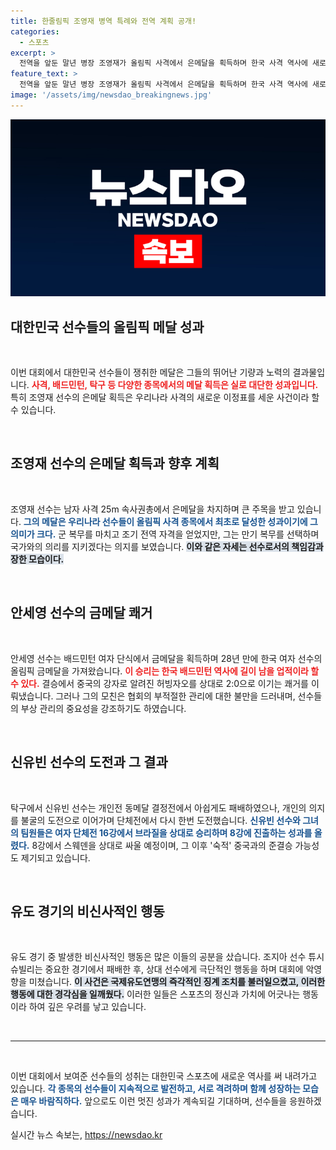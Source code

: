 ```yaml
---
title: 한줄림픽 조영재 병역 특례와 전역 계획 공개!
categories:
  - 스포츠
excerpt: >
  전역을 앞둔 말년 병장 조영재가 올림픽 사격에서 은메달을 획득하며 한국 사격 역사에 새로운 장을 열었습니다. 배드민턴의 안세영은 28년 만의 금메달을 안고 돌아오며, 탁구의 신유빈은 8강 진출로 메달 도전을 이어갑니다. 스포츠의 열기가 뜨겁습니다!
feature_text: >
  전역을 앞둔 말년 병장 조영재가 올림픽 사격에서 은메달을 획득하며 한국 사격 역사에 새로운 장을 열었습니다. 배드민턴의 안세영은 28년 만의 금메달을 안고 돌아오며, 탁구의 신유빈은 8강 진출로 메달 도전을 이어갑니다. 스포츠의 열기가 뜨겁습니다!
image: '/assets/img/newsdao_breakingnews.jpg'
---
```


<p><img src="/assets/img/newsdao_breakingnews.jpg" alt="bookingtag 속보" /></p>

<h2 data-ke-size="size26">대한민국 선수들의 올림픽 메달 성과</h2>

<p data-ke-size="size16">&nbsp;</p>

<p>이번 대회에서 대한민국 선수들이 쟁취한 메달은 그들의 뛰어난 기량과 노력의 결과물입니다. <b><span style="color: #ee2323;">사격, 배드민턴, 탁구 등 다양한 종목에서의 메달 획득은 실로 대단한 성과입니다.</span></b> 특히 조영재 선수의 은메달 획득은 우리나라 사격의 새로운 이정표를 세운 사건이라 할 수 있습니다.</p>

<p data-ke-size="size16">&nbsp;</p>

<h2 data-ke-size="size26">조영재 선수의 은메달 획득과 향후 계획</h2>

<p data-ke-size="size16">&nbsp;</p>

<p>조영재 선수는 남자 사격 25m 속사권총에서 은메달을 차지하며 큰 주목을 받고 있습니다. <b><span style="color: #1a5490;">그의 메달은 우리나라 선수들이 올림픽 사격 종목에서 최초로 달성한 성과이기에 그 의미가 크다.</span></b> 군 복무를 마치고 조기 전역 자격을 얻었지만, 그는 만기 복무를 선택하며 국가와의 의리를 지키겠다는 의지를 보였습니다. <b><span style="background-color: #21538527;">이와 같은 자세는 선수로서의 책임감과 장한 모습이다.</span></b></p>

<p data-ke-size="size16">&nbsp;</p>

<h2 data-ke-size="size26">안세영 선수의 금메달 쾌거</h2>

<p data-ke-size="size16">&nbsp;</p>

<p>안세영 선수는 배드민턴 여자 단식에서 금메달을 획득하며 28년 만에 한국 여자 선수의 올림픽 금메달을 가져왔습니다. <b><span style="color: #ee2323;">이 승리는 한국 배드민턴 역사에 길이 남을 업적이라 할 수 있다.</span></b> 결승에서 중국의 강자로 알려진 허빙자오를 상대로 2:0으로 이기는 쾌거를 이뤄냈습니다. 그러나 그의 모친은 협회의 부적절한 관리에 대한 불만을 드러내며, 선수들의 부상 관리의 중요성을 강조하기도 하였습니다.</p>

<p data-ke-size="size16">&nbsp;</p>

<h2 data-ke-size="size26">신유빈 선수의 도전과 그 결과</h2>

<p data-ke-size="size16">&nbsp;</p>

<p>탁구에서 신유빈 선수는 개인전 동메달 결정전에서 아쉽게도 패배하였으나, 개인의 의지를 불굴의 도전으로 이어가며 단체전에서 다시 한번 도전했습니다. <b><span style="color: #1a5490;">신유빈 선수와 그녀의 팀원들은 여자 단체전 16강에서 브라질을 상대로 승리하며 8강에 진출하는 성과를 올렸다.</span></b> 8강에서 스웨덴을 상대로 싸울 예정이며, 그 이후 '숙적' 중국과의 준결승 가능성도 제기되고 있습니다.</p>

<p data-ke-size="size16">&nbsp;</p>

<h2 data-ke-size="size26">유도 경기의 비신사적인 행동</h2>

<p data-ke-size="size16">&nbsp;</p>

<p>유도 경기 중 발생한 비신사적인 행동은 많은 이들의 공분을 샀습니다. 조지아 선수 튜시슈빌리는 중요한 경기에서 패배한 후, 상대 선수에게 극단적인 행동을 하며 대회에 악영향을 미쳤습니다. <b><span style="background-color: #21538527;">이 사건은 국제유도연맹의 즉각적인 징계 조치를 불러일으켰고, 이러한 행동에 대한 경각심을 일깨웠다.</span></b> 이러한 일들은 스포츠의 정신과 가치에 어긋나는 행동이라 하여 깊은 우려를 낳고 있습니다.</p>

<p data-ke-size="size16">&nbsp;</p>

<hr />

<p data-ke-size="size16">&nbsp;</p>

<p>이번 대회에서 보여준 선수들의 성취는 대한민국 스포츠에 새로운 역사를 써 내려가고 있습니다. <b><span style="color: #1a5490;">각 종목의 선수들이 지속적으로 발전하고, 서로 격려하며 함께 성장하는 모습은 매우 바람직하다.</span></b> 앞으로도 이런 멋진 성과가 계속되길 기대하며, 선수들을 응원하겠습니다.</p>
실시간 뉴스 속보는, <a href="https://newsdao.kr" rel="dofollow">https://newsdao.kr</a>


